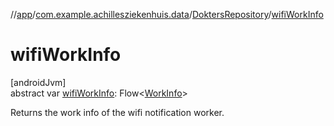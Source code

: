 //[app](../../../index.md)/[com.example.achillesziekenhuis.data](../index.md)/[DoktersRepository](index.md)/[wifiWorkInfo](wifi-work-info.md)

# wifiWorkInfo

[androidJvm]\
abstract var [wifiWorkInfo](wifi-work-info.md): Flow&lt;[WorkInfo](https://developer.android.com/reference/kotlin/androidx/work/WorkInfo.html)&gt;

Returns the work info of the wifi notification worker.
